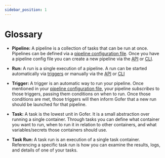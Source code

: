```yaml
---
sidebar_position: 1
---
```


# Glossary

- **Pipeline:** A pipeline is a collection of tasks that can be run at once. Pipelines can be defined via a [pipeline configuration file](pipeline-configuration/overview.md). Once you have a pipeline config file you can create a new pipeline via the [API](API.md) or [CLI](cli/gofer_pipeline_create.md).

- **Run:** A run is a single execution of a pipeline. A run can be started automatically via [triggers](triggers/overview.md) or manually via the [API](API.md) or [CLI](cli/gofer_run_start.md)

- **Trigger:** A trigger is an automatic way to run your pipeline. Once mentioned in your [pipeline configuration file](pipeline-configuration/overview.md), your pipeline _subscribes_ to those triggers, passing them conditions on when to run. Once those conditions are met, those triggers will then inform Gofer that a new run should be launched for that pipeline.

- **Task:** A task is the lowest unit in Gofer. It is a small abstraction over running a single container. Through tasks you can define what container you want to run, when to run it in relation to other containers, and what variables/secrets those containers should use.

- **Task Run:** A task run is an execution of a single task container. Referencing a specific task run is how you can examine the results, logs, and details of one of your tasks.
